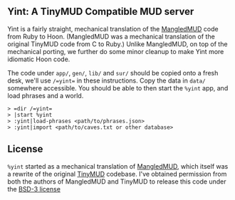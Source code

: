 Yint: A TinyMUD Compatible MUD server
-------------------------------------

Yint is a fairly straight, mechanical translation of the [MangledMUD][mm] code from Ruby to Hoon. (MangledMUD was a mechanical translation of the original TinyMUD code from C to Ruby.) Unlike MangledMUD, on top of the mechanical porting, we further do some minor cleanup to make Yint more idiomatic Hoon code.

The code under `app/`, `gen/`, `lib/` and `sur/` should be copied onto a fresh desk, we'll use `/=yint=` in these instructions. Copy the data in `data/` somewhere accessible. You should be able to then start the `%yint` app, and load phrases and a world.

    > =dir /=yint=
    > |start %yint
    > :yint|load-phrases <path/to/phrases.json>
    > :yint|import <path/to/caves.txt or other database>

License
-------

`%yint` started as a mechanical translation of [MangledMUD][mm], which
itself was a rewrite of the original [TinyMUD][tm] codebase. I've obtained permission from both the authors of MangledMUD and TinyMUD to release this code under the [BSD-3 license][bsd]

[mm]: https://github.com/mangled/MangledMud/
[tm]: https://en.wikipedia.org/wiki/TinyMUD
[bsd]: LICENSE
